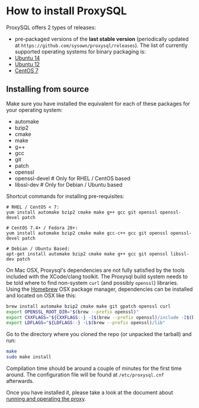 How to install ProxySQL
=======================

ProxySQL offers 2 types of releases:
- pre-packaged versions of the __last stable version__ (periodically updated at `https://github.com/sysown/proxysql/releases`).
The list of currently supported operating systems for binary packaging is:
 - [Ubuntu 14](https://github.com/sysown/proxysql/releases/download/v1.3.4/proxysql_1.3.4-ubuntu14_amd64.deb)
 - [Ubuntu 12](https://github.com/sysown/proxysql/releases/download/v1.3.4/proxysql_1.3.4-ubuntu12_amd64.deb)
 - [CentOS 7](https://github.com/sysown/proxysql/releases/download/v1.3.4/proxysql-1.3.4-1-centos7.x86_64.rpm)

Installing from source
----------------------
Make sure you have installed the equivalent for each of these packages for your operating system:
- automake
- bzip2
- cmake
- make
- g++
- gcc
- git
- patch
- openssl
- openssl-devel   # Only for RHEL / CentOS based
- libssl-dev      # Only for Debian / Ubuntu based

Shortcut commands for installing pre-requisites:
```
# RHEL / CentOS < 7:
yum install automake bzip2 cmake make g++ gcc git openssl openssl-devel patch

# CentOS 7.4+ / Fedora 28+:
yum install automake bzip2 cmake make gcc-c++ gcc git openssl openssl-devel patch

# Debian / Ubuntu Based:
apt-get install automake bzip2 cmake make g++ gcc git openssl libssl-dev patch
```

On Mac OSX, Proxysql's dependencies are not fully satisfied by the tools included with the XCode/clang toolkit. The Proxysql build system needs to be told where to find non-system `curl` (and possibly `openssl`) libraries. Using the [Homebrew](https://brew.sh/) OSX package manager, dependencies can be installed and located on OSX like this:

```bash
brew install automake bzip2 cmake make git gpatch openssl curl
export OPENSSL_ROOT_DIR="$(brew --prefix openssl)"
export CXXFLAGS="${CXXFLAGS:-} -I$(brew --prefix openssl)/include -I$(brew --prefix curl)/include"
export LDFLAGS="${LDFLAGS:-} -L$(brew --prefix openssl)/lib"
```

Go to the directory where you cloned the repo (or unpacked the tarball) and run:

```bash
make
sudo make install
```

Compilation time should be around a couple of minutes for the first time around. The configuration file will be found at `/etc/proxysql.cnf` afterwards.

Once you have installed it, please take a look at the document about [running and operating the proxy](https://github.com/sysown/proxysql/blob/master/RUNNING.md).
